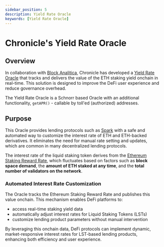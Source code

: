 ```yaml
---
sidebar_position: 5
description: Yield Rate Oracle
keywords: [Yield Rate Oracle]
---
```


# Chronicle's Yield Rate Oracle

## Overview

In collaboration with [Block Analitica](https://blockanalitica.com/), Chronicle has developed a [Yield Rate Oracle](https://github.com/chronicleprotocol/scribe/blob/main/src/extensions/ScribeLST.sol) that tracks and delivers the value of the ETH staking yield onchain in real-time. This solution is designed to improve the DeFi user experience and reduce governance overhead.

The Yield Rate Oracle is a Schnorr based Oracle with an additional functionality, `getAPR()` - callable by toll'ed (authorized) addresses.

## Purpose

This Oracle provides lending protocols such as [Spark](https://spark.fi/) with a safe and automated way to customize the interest rate of ETH and ETH-backed derivatives. It eliminates the need for manual rate setting and updates, which are common in many decentralized lending protocols.

The interest rate of the liquid staking token derives from the [Ethereum Staking Reward Rate](https://beaconcha.in/ethstore), which fluctuates based on factors such as **block space demand**, the **amount of ETH staked at any time**, and the **total number of validators on the network**.

### Automated Interest Rate Customization

The Oracle tracks the Ethereum Staking Reward Rate and publishes this value onchain. This mechanism enables DeFi platforms to:

- access real-time staking yield data
- automatically adjust interest rates for Liquid Staking Tokens (LSTs)
- customize lending product parameters without manual intervention

By leveraging this onchain data, DeFi protocols can implement dynamic, market-responsive interest rates for LST-based lending products, enhancing both efficiency and user experience.
